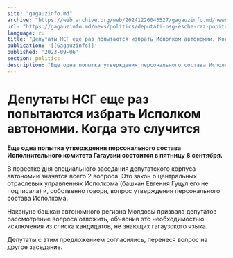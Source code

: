 ```yaml
---
site: "gagauzinfo.md"
archive: "https://web.archive.org/web/20241226043527/gagauzinfo.md/news/politics/deputati-nsg-esche-raz-popitayutsya-izbrat-ispolkom-avtonomii-kogda-eto-sluchitsya"
url: "https://gagauzinfo.md/news/politics/deputati-nsg-esche-raz-popitayutsya-izbrat-ispolkom-avtonomii-kogda-eto-sluchitsya"
language: ru
title: "Депутаты НСГ еще раз попытаются избрать Исполком автономии. Когда это случится"
publication: '[[Gagauzinfo]]'
published: '2023-09-06'
section: politics
description: "Еще одна попытка утверждения персонального состава Исполнительного комитета Гагаузии состоится в пятницу 8 сентября."
---
```


# Депутаты НСГ еще раз попытаются избрать Исполком автономии. Когда это случится

**Еще одна попытка утверждения персонального состава Исполнительного комитета Гагаузии состоится в пятницу 8 сентября.**

В повестке дня специального заседания депутатского корпуса автономии значатся всего 2 вопроса. Это закон о центральных отраслевых управлениях Исполкома (башкан Евгения Гуцул его не подписала) и, собственно говоря, вопрос утверждения персонального состава Исполкома.

Накануне башкан автономного региона Молдовы призвала депутатов рассмотрение вопроса отложить, объяснив это необходимостью исключения из списка кандидатов, не знающих гагаузского языка.

Депутаты с этим предложением согласились, перенеся вопрос на другое заседание.